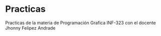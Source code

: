 # Practicas
Practicas de la materia de Programación Grafica INF-323 
con el docente Jhonny Felipez Andrade
